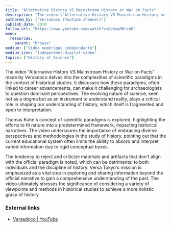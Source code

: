 ```yaml
---
title: "Alternative History VS Mainstream History or War on Facts"
description: "The video \"Alternative History VS Mainstream History or War on Facts\" made by Versadoco delves into the complexities of scientific paradigms in the context of historical studies. It discusses how these paradigms, often linked to career advancements, can make it challenging for archaeologists to question dominant perspectives. The evolving nature of science, seen not as a dogma but as an instrument to understand reality, plays a critical role in shaping our understanding of history, which itself is fragmented and open to interpretation."
authored_by: ["Versadoco (Youtube channel)"]
publish_date: 2018
follow_url: "https://www.youtube.com/watch?v=EaKwgRBrc48"
menu:
  resources:
    parent: "browse"
medium: ["Vidéo numérique indépendante"]
medium_icon: "independent-digital-video"
topics: ["History of Science"]
---
```


The video "Alternative History VS Mainstream History or War on Facts" made by Versadoco delves into the complexities of scientific paradigms in the context of historical studies. It discusses how these paradigms, often linked to career advancements, can make it challenging for archaeologists to question dominant perspectives. The evolving nature of science, seen not as a dogma but as an instrument to understand reality, plays a critical role in shaping our understanding of history, which itself is fragmented and open to interpretation.

Thomas Kuhn's concept of scientific paradigms is explored, highlighting the efforts to fit nature into a predetermined framework, impacting historical narratives. The video underscores the importance of embracing diverse perspectives and methodologies in the study of history, pointing out that the current educational system often limits the ability to absorb and interpret varied information due to rigid conceptual boxes.

The tendency to reject and criticize materials and artifacts that don't align with the official paradigm is noted, which can be detrimental to both individuals and the discipline of history. Versa Tokyo's mission is emphasized as a vital step in exploring and sharing information beyond the official narrative to gain a comprehensive understanding of the past. The video ultimately stresses the significance of considering a variety of viewpoints and methods in historical studies to achieve a more holistic grasp of history.

### External links

- [Versadoco | YouTube](https://www.youtube.com/@Versadoco)
